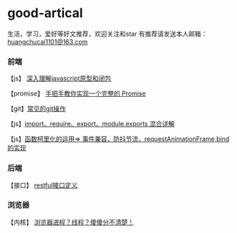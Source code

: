 # good-artical
生活，学习，爱好等好文推荐，欢迎关注和star
有推荐请发送本人邮箱： huangchucai1101@163.com

### 前端
【js】 [深入理解javascript原型和闭包](http://www.cnblogs.com/wangfupeng1988/p/3977924.html)

【promise】 [手把手教你实现一个完整的 Promise](http://www.cnblogs.com/huansky/p/6064402.html)

【git】[常见的git操作](https://mp.weixin.qq.com/s?__biz=MjM5MTA1MjAxMQ==&mid=2651227335&idx=1&sn=54bbf426f7b8358fddcb4a3901255eb3&chksm=bd495d438a3ed45517ce21f33cdd457fb9201ba34d6723a1104df8a9bc0a934737f0df92f9a7&mpshare=1&scene=1&srcid=1127THltv71SFTWHVD6JWsc1#rd)

【js】[import、require、export、module.exports 混合详解](https://mp.weixin.qq.com/s?__biz=MjM5MTA1MjAxMQ==&mid=2651227435&idx=2&sn=3ebe8df545436c3ef2cd1443305a5a4e&chksm=bd495caf8a3ed5b9f486b207866f7635ab95589d00cd03dc0ead2496aeb0f457c9fabe056230&scene=0#rd)

【js】[函数柯里化的运用=> 事件兼容，防抖节流，requestAnimationFrame,bind的实现](https://mp.weixin.qq.com/s?__biz=MjM5MTA1MjAxMQ==&mid=2651228431&idx=1&sn=c9d62a30a52f4572cc0cb4aaf2a82ef3&chksm=bd49508b8a3ed99dafbe986c77e3d13380a745b1bf8e3c17df96ae46f422ac54f6b108532047&mpshare=1&scene=1&srcid=04264cCKBMqYB7nROT5j1chx#rd)

### 后端
【接口】 [restful接口定义](https://zhuanlan.zhihu.com/p/30396391)

### 浏览器
【内核】 [浏览器进程？线程？傻傻分不清楚！](http://imweb.io/topic/58e3bfa845e5c13468f567d5)
